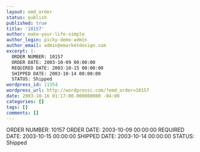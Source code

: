 ```yaml
---
layout: emd_order
status: publish
published: true
title: '10157'
author: make-your-life-simple
author_login: picky-demo-admin
author_email: admin@emarketdesign.com
excerpt: |-
  ORDER NUMBER: 10157
  ORDER DATE: 2003-10-09 00:00:00
  REQUIRED DATE: 2003-10-15 00:00:00
  SHIPPED DATE: 2003-10-14 00:00:00
  STATUS: Shipped
wordpress_id: 11354
wordpress_url: http://wordpressc.com/?emd_order=10157
date: 2003-10-16 01:17:00.000000000 -04:00
categories: []
tags: []
comments: []
---
```

ORDER NUMBER: 10157
ORDER DATE: 2003-10-09 00:00:00
REQUIRED DATE: 2003-10-15 00:00:00
SHIPPED DATE: 2003-10-14 00:00:00
STATUS: Shipped
